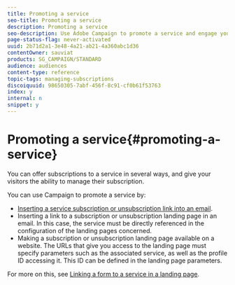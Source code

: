 ```yaml
---
title: Promoting a service
seo-title: Promoting a service
description: Promoting a service
seo-description: Use Adobe Campaign to promote a service and engage your customers through dedicated landing pages, emails or directly on your website.
page-status-flag: never-activated
uuid: 2b71d2a1-3e48-4a21-ab21-4a360abc1d36
contentOwner: sauviat
products: SG_CAMPAIGN/STANDARD
audience: audiences
content-type: reference
topic-tags: managing-subscriptions
discoiquuid: 98650305-7abf-456f-8c91-cf0b61f53763
index: y
internal: n
snippet: y
---
```


# Promoting a service{#promoting-a-service}

You can offer subscriptions to a service in several ways, and give your visitors the ability to manage their subscription.

You can use Campaign to promote a service by:

* [Inserting a service subscription or unsubscription link into an email](../../designing/using/inserting-a-link.md).
* Inserting a link to a subscription or unsubscription landing page in an email. In this case, the service must be directly referenced in the configuration of the landing pages concerned.
* Making a subscription or unsubscription landing page available on a website. The URLs that give you access to the landing page must specify parameters such as the associated service, as well as the profile ID accessing it. This ID can be defined in the landing page parameters.

For more on this, see [Linking a form to a service in a landing page](../../channels/using/designing-a-landing-page.md#linking-a-form-to-a-service).
